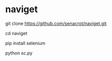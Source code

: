 # naviget
git clone https://github.com/senacrot/naviget.git

cd naviget

pip install selenium

python sc.py

